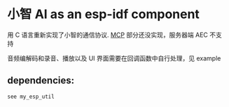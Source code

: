 # 小智 AI as an esp-idf component

用 C 语言重新实现了小智的通信协议. [MCP](https://github.com/hyansuper/xiaozhi_chat/src/xz_chat.c#L433) 部分还没实现，服务器端 AEC 不支持

音频编解码和录音、播放以及 UI 界面需要在回调函数中自行处理，见 example 

## dependencies:

	see my_esp_util
